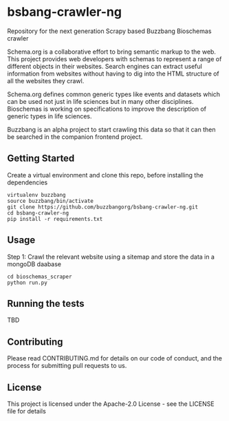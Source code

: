 # bsbang-crawler-ng
Repository for the next generation Scrapy based Buzzbang Bioschemas crawler

Schema.org is a collaborative effort to bring semantic markup to the web. This project provides web developers with schemas to represent a range of different objects in their websites. Search engines can extract useful information from websites without having to dig into the HTML structure of all the websites they crawl.     

Schema.org defines common generic types like events and datasets which can be used not just in life sciences but in many other disciplines. Bioschemas is working on specifications to improve the description of generic types in life sciences.

Buzzbang is an alpha project to start crawling this data so that it can then be searched in the companion frontend project. 

## Getting Started
Create a virtual environment and clone this repo, before installing the dependencies
```
virtualenv buzzbang
source buzzbang/bin/activate
git clone https://github.com/buzzbangorg/bsbang-crawler-ng.git
cd bsbang-crawler-ng
pip install -r requirements.txt
```

## Usage
Step 1: Crawl the relevant website using a sitemap and store the data in a mongoDB daabase
```
cd bioschemas_scraper
python run.py
```

## Running the tests
TBD

## Contributing
Please read CONTRIBUTING.md for details on our code of conduct, and the process for submitting pull requests to us.

## License
This project is licensed under the Apache-2.0 License - see the LICENSE file for details
